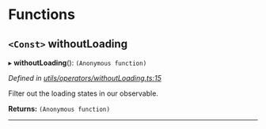 

# Functions

<a id="withoutloading"></a>

## `<Const>` withoutLoading

▸ **withoutLoading**(): `(Anonymous function)`

*Defined in [utils/operators/withoutLoading.ts:15](https://github.com/paritytech/js-libs/blob/2fb8307/packages/light.js/src/utils/operators/withoutLoading.ts#L15)*

Filter out the loading states in our observable.

**Returns:** `(Anonymous function)`

___


